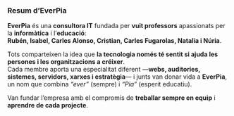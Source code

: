 ### Resum d’EverPia

**EverPia** és una **consultora IT** fundada per **vuit professors** apassionats per la **informàtica** i l’**educació**:  
**Rubén, Isabel, Carles Alonso, Cristian, Carles Fugarolas, Natalia i Núria**.  

Tots comparteixen la idea que **la tecnologia només té sentit si ajuda les persones i les organitzacions a créixer**.  
Cada membre aporta una especialitat diferent —**webs, auditories, sistemes, servidors, xarxes i estratègia**— i junts van donar vida a **EverPia**, un nom que combina *“ever”* (sempre) i *“Pia”* (esperit educatiu).  

Van fundar l’empresa amb el compromís de **treballar sempre en equip** i **aprendre de cada projecte**.
